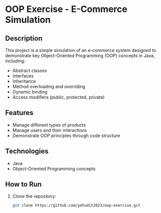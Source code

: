 # OOP Exercise - E-Commerce Simulation

## Description
This project is a simple simulation of an e-commerce system designed to demonstrate key Object-Oriented Programming (OOP) concepts in Java, including:

- Abstract classes
- Interfaces
- Inheritance
- Method overloading and overriding
- Dynamic binding
- Access modifiers (public, protected, private)

## Features
- Manage different types of products
- Manage users and their interactions
- Demonstrate OOP principles through code structure

## Technologies
- Java
- Object-Oriented Programming concepts

## How to Run
1. Clone the repository:
   ```bash
   git clone https://github.com/yehudit2023/oop-exercise.git
